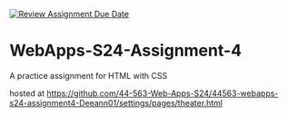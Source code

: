 [![Review Assignment Due Date](https://classroom.github.com/assets/deadline-readme-button-24ddc0f5d75046c5622901739e7c5dd533143b0c8e959d652212380cedb1ea36.svg)](https://classroom.github.com/a/4386q9bN)
# WebApps-S24-Assignment-4
A practice assignment for HTML with CSS


hosted at https://github.com/44-563-Web-Apps-S24/44563-webapps-s24-assignment4-Deeann01/settings/pages/theater.html
